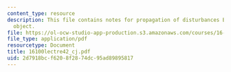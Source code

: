 ```yaml
---
content_type: resource
description: This file contains notes for propagation of disturbances By a moving
  object.
file: https://ol-ocw-studio-app-production.s3.amazonaws.com/courses/16-100-aerodynamics-fall-2005/2d7918bcf6208f2874dc95ad89895817_16100lectre42_cj.pdf
file_type: application/pdf
resourcetype: Document
title: 16100lectre42_cj.pdf
uid: 2d7918bc-f620-8f28-74dc-95ad89895817
---
```

